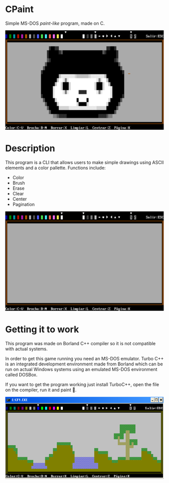 # CPaint
Simple MS-DOS _paint-like_ program, made on C.

![sample][octocat]

# Description
This program  is a CLI that allows users to make simple drawings using ASCII elements and a color pallette.
Functions include:
+ Color
+ Brush
+ Erase
+ Clear
+ Center
+ Pagination

![interface][interface]

# Getting it to work

This program was made on Borland C++ compiler so it is not compatible with actual systems.

In order to get this game running you need an MS-DOS emulator. Turbo C++ is an integrated development environment made from Borland which can be run on actual Windows systems using an emulated MS-DOS environment called DOSBox.

If you want to get the program working just install TurboC++, open the file on the compiler, run it and paint :art:.

![octocat][terra]

[terra]: https://github.com/JCastrejonE/CPaint/blob/master/img/terra.png?raw=true
[interface]: https://github.com/JCastrejonE/CPaint/blob/master/img/menu.png?raw=true
[octocat]: https://github.com/JCastrejonE/CPaint/blob/master/img/octocat.png?raw=true
